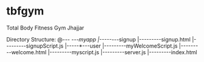 # tbfgym
Total Body Fitness Gym Jhajjar

Directory Structure:
@---
  *---myapp
    |-----*---signup
        |---------signup.html
        |---------signupScript.js
    |-----*---user
        |---------myWelcomeScript.js
        |---------welcome.html
    |---------myscript.js
  |---------server.js
  |---------index.html
  
